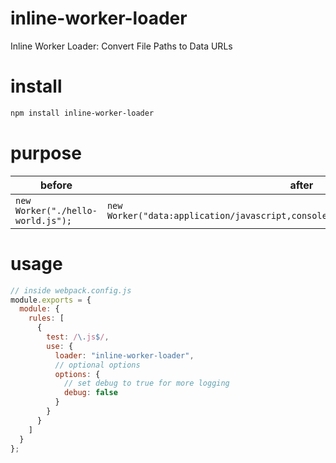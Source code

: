 # inline-worker-loader
Inline Worker Loader: Convert File Paths to Data URLs

# install
```bash
npm install inline-worker-loader
```

# purpose
| before | after |
| ------ | ----- |
| `new Worker("./hello-world.js");` | `new Worker("data:application/javascript,console.log(%22Hello%2C%20World%22)%3B")`

# usage
```js
// inside webpack.config.js
module.exports = {
  module: {
    rules: [
      {
        test: /\.js$/,
        use: {
          loader: "inline-worker-loader",
          // optional options
          options: {
            // set debug to true for more logging
            debug: false
          }
        }
      }
    ]
  }
};
```
